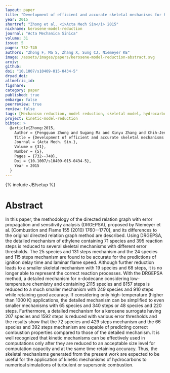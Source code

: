 ```yaml
---
layout: paper
title: "Development of efficient and accurate skeletal mechanisms for hydrocarbon fuels and kerosene surrogate"
year: 2015
shortref: "Zhong et al. <i>Acta Mech Sin</i> 2015"
nickname: kerosene-model-reduction
journal: "Acta Mechanica Sinica"
volume: 31
issue: 5
pages: 732–740
authors: "Zhong F, Ma S, Zhang X, Sung CJ, Niemeyer KE"
image: /assets/images/papers/kerosene-model-reduction-abstract.svg
arxiv:
github:
doi: "10.1007/s10409-015-0434-5"
dryad_doi:
altmetric_id:
figshare:
category: paper
published: true
embargo: false
peerreview: true
review: false
tags: [Mechanism reduction, model reduction, skeletal model, hydrocarbons, directed relation graph, kerosene]
project: kinetic-model-reduction
bibtex: >
  @article{Zhong:2015,
    Author = {Fengquan Zhong and Sugang Ma and Xinyu Zhang and Chih-Jen Sung and Kyle E Niemeyer},
    Title = {Development of efficient and accurate skeletal mechanisms for hydrocarbon fuels and kerosene surrogate},
    Journal = {Acta Mech. Sin.},
    Volume = {31},
    Number = {5},
    Pages = {732--740},
    Doi = {10.1007/s10409-015-0434-5},
    Year = 2015
  }
---
```

{% include JB/setup %}

# Abstract

In this paper, the methodology of the directed relation graph with error propagation and sensitivity analysis (DRGEPSA), proposed by Niemeyer et al. \[Combustion and Flame 155 (2010) 1760--1770\], and its differences to the original directed relation graph method are described. Using DRGEPSA, the detailed mechanism of ethylene containing 71 species and 395 reaction steps is reduced to several skeletal mechanisms with different error thresholds. The 25 species and 131 steps mechanism and the 24 species and 115 steps mechanism are found to be accurate for the predictions of ignition delay time and laminar flame speed. Although further reduction leads to a smaller skeletal mechanism with 19 species and 68 steps, it is no longer able to represent the correct reaction processes. With the DRGEPSA method, a detailed mechanism for n-dodecane considering low-temperature chemistry and containing 2115 species and 8157 steps is reduced to a much smaller mechanism with 249 species and 910 steps while retaining good accuracy. If considering only high-temperature (higher than 1000 K) applications, the detailed mechanism can be simplified to even smaller mechanisms with 65 species and 340 steps or 48 species and 220 steps. Furthermore, a detailed mechanism for a kerosene surrogate having 207 species and 1592 steps is reduced with various error thresholds and the results show that the 72 species and 429 steps mechanism and the 66 species and 392 steps mechanism are capable of predicting correct combustion properties compared to those of the detailed mechanism. It is well recognized that kinetic mechanisms can be effectively used in computations only after they are reduced to an acceptable size level for computation capacity and at the same time retaining accuracy. Thus, the skeletal mechanisms generated from the present work are expected to be useful for the application of kinetic mechanisms of hydrocarbons to numerical simulations of turbulent or supersonic combustion.
